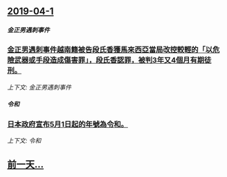 ## [2019-04-1](/news/2019/04/1/index.md)

##### 金正男遇刺事件
### [金正男遇刺事件越南籍被告段氏香獲馬來西亞當局改控較輕的「以危險武器或手段造成傷害罪」，段氏香認罪，被判3年又4個月有期徒刑。 ](/news/2019/04/1/金正男遇刺事件越南籍被告段氏香獲馬來西亞當局改控較輕的-以危險武器或手段造成傷害罪-段氏香認罪-被判3年又4個月有期徒.md)
_上下文: 金正男遇刺事件_

##### 令和
### [日本政府宣布5月1日起的年號為令和。 ](/news/2019/04/1/日本政府宣布5月1日起的年號為令和.md)
_上下文: 令和_

## [前一天...](/news/2019/03/31/index.md)

